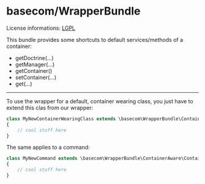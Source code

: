 basecom/WrapperBundle
=====================

License informations: [LGPL](https://raw.github.com/basecom/WrapperBundle/master/LICENSE)


This bundle provides some shortcuts to default services/methods of a container:
* getDoctrine(...)
* getManager(...)
* getContainer()
* setContainer(...)
* get(...)

--------

To use the wrapper for a default, container wearing class, you just have to extend this clas from our wrapper:

``` php
class MyNewContainerWearingClass extends \basecom\WrapperBundle\ContainerAware\ContainerAware
{
	// cool stuff here
}
```

The same applies to a command:

``` php
class MyNewCommand extends \basecom\WrapperBundle\ContainerAware\ContainerAwareCommand
{
	// cool stuff here
}
```
